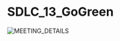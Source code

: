 # SDLC_13_GoGreen
![MEETING_DETAILS](https://github.com/amulyasingaraju/SDLC_13_GoGreen/blob/main/7_MeetingDetails/MeetingDetails.jpg)

